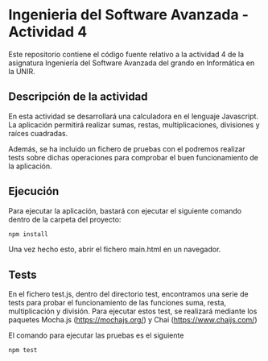# Ingenieria del Software Avanzada - Actividad 4

Este repositorio contiene el código fuente relativo a la actividad 4 de la asignatura Ingeniería del Software Avanzada del grando en Informática en la UNIR.

## Descripción de la actividad

En esta actividad se desarrollará una calculadora en el lenguaje Javascript. La aplicación permitirá realizar sumas, restas, multiplicaciones, divisiones y raíces cuadradas.

Además, se ha incluido un fichero de pruebas con el podremos realizar tests sobre dichas operaciones para comprobar el buen funcionamiento de la aplicación.

## Ejecución

Para ejecutar la aplicación, bastará con ejecutar el siguiente comando dentro de la carpeta del proyecto:

```bash
npm install
```

Una vez hecho esto, abrir el fichero main.html en un navegador.

## Tests

En el fichero test.js, dentro del directorio test, encontramos una serie de tests para probar el funcionamiento de las funciones suma, resta, multiplicación y división. Para ejecutar estos test, se realizará mediante los paquetes Mocha.js (https://mochajs.org/) y Chai (https://www.chaijs.com/)

El comando para ejecutar las pruebas es el siguiente

```bash
npm test
```
